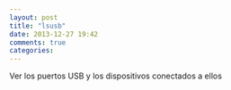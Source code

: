```yaml
---
layout: post
title: "lsusb"
date: 2013-12-27 19:42
comments: true
categories: 
---
```

Ver los puertos USB y los dispositivos conectados a ellos

